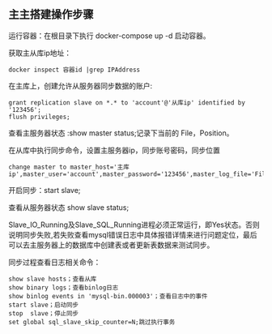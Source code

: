 ## 主主搭建操作步骤

运行容器：在根目录下执行 docker-compose up -d 启动容器。

获取主从库ip地址：

```
docker inspect 容器id |grep IPAddress
```

在主库上，创建允许从服务器同步数据的账户:

```
grant replication slave on *.* to 'account'@'从库ip' identified by '123456';
flush privileges;
```

查看主服务器状态 :show master status;记录下当前的 File，Position。



在从库中执行同步命令，设置主服务器ip，同步账号密码，同步位置

```
change master to master_host='主库ip',master_user='account',master_password='123456',master_log_file='File',master_log_pos=Position;
```

开启同步：start slave;

查看从服务器状态 show slave status;

Slave_IO_Running及Slave_SQL_Running进程必须正常运行，即Yes状态。否则说明同步失败,若失败查看mysql错误日志中具体报错详情来进行问题定位，最后可以去主服务器上的数据库中创建表或者更新表数据来测试同步。


同步过程查看日志相关命令：

```
show slave hosts；查看从库
show binary logs；查看binlog日志
show binlog events in 'mysql-bin.000003'；查看日志中的事件
start slave；启动同步
stop  slave；停止同步
set global sql_slave_skip_counter=N;跳过执行事务
```






